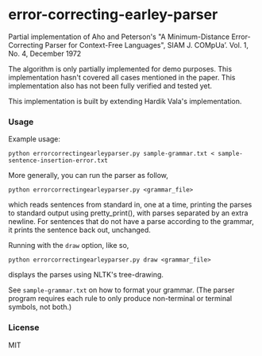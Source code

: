 # error-correcting-earley-parser
Partial implementation of Aho and Peterson's "A Minimum-Distance Error-Correcting Parser for Context-Free Languages", SIAM J. COMpUa’. Vol. 1, No. 4, December 1972

The algorithm is only partially implemented for demo purposes. This implementation hasn't covered all cases mentioned in the paper. This implementation also has not been fully verified and tested yet.

This implementation is built by extending Hardik Vala's implementation.

### Usage

Example usage:

```
python errorcorrectingearleyparser.py sample-grammar.txt < sample-sentence-insertion-error.txt
```

More generally, you can run the parser as follow,

```
python errorcorrectingearleyparser.py <grammar_file>
```

which reads sentences from standard in, one at a time, printing the parses to standard output using pretty_print(), with parses separated by an extra newline. For sentences that do not have a parse according to the grammar, it prints the sentence back out, unchanged.

Running with the `draw` option, like so,

```
python errorcorrectingearleyparser.py draw <grammar_file>
```

displays the parses using NLTK's tree-drawing.

See `sample-grammar.txt` on how to format your grammar. (The parser program requires each rule to only produce non-terminal or terminal symbols, not both.)

### License

MIT

